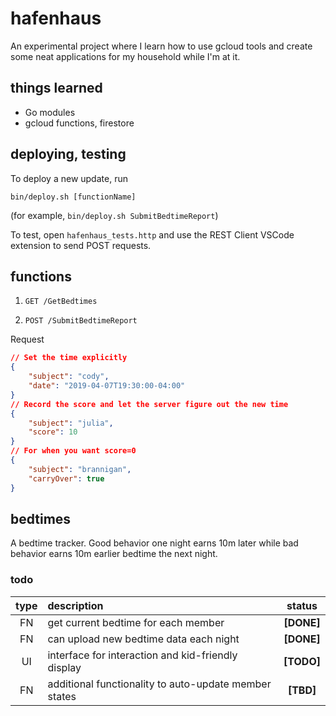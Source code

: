 # hafenhaus

An experimental project where I learn how to use gcloud tools and create some neat applications for my household while I'm at it.

## things learned
- Go modules
- gcloud functions, firestore

## deploying, testing

To deploy a new update, run 

`bin/deploy.sh [functionName]`

(for example, `bin/deploy.sh SubmitBedtimeReport`)

To test, open `hafenhaus_tests.http` and use the REST Client VSCode extension to send POST requests.

## functions

1. `GET /GetBedtimes`

2. `POST /SubmitBedtimeReport`

Request
``` json
// Set the time explicitly
{
    "subject": "cody",
    "date": "2019-04-07T19:30:00-04:00"
}
// Record the score and let the server figure out the new time
{
    "subject": "julia",
    "score": 10
}
// For when you want score=0
{
    "subject": "brannigan",
    "carryOver": true
}
```


## bedtimes

A bedtime tracker. Good behavior one night earns 10m later while bad behavior earns 10m earlier bedtime the next night.

### todo
| type  | description                                           |   status   |
| :---: | :---------------------------------------------------- | :--------: |
|  FN   | get current bedtime for each member                   | **[DONE]** |
|  FN   | can upload new bedtime data each night                | **[DONE]** |
|  UI   | interface for interaction and kid-friendly display    | **[TODO]** |
|  FN   | additional functionality to auto-update member states | **[TBD]**  |
